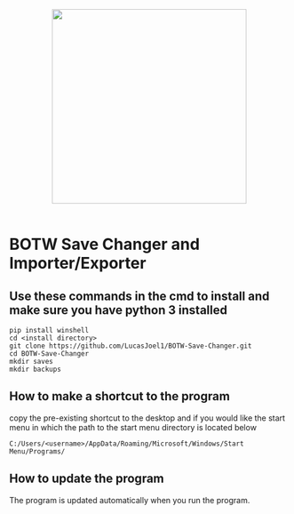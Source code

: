 <div align="center">
    <img src="./assets/logo.ico" width="350"></img>
</div>
<br>

# BOTW Save Changer and Importer/Exporter

## Use these commands in the cmd to install and make sure you have python 3 installed

```
pip install winshell
cd <install directory>
git clone https://github.com/LucasJoel1/BOTW-Save-Changer.git
cd BOTW-Save-Changer
mkdir saves
mkdir backups
```

## How to make a shortcut to the program

copy the pre-existing shortcut to the desktop and if you would like the start menu in which the path to the start menu directory is located below


`C:/Users/<username>/AppData/Roaming/Microsoft/Windows/Start Menu/Programs/`

## How to update the program

The program is updated automatically when you run the program.